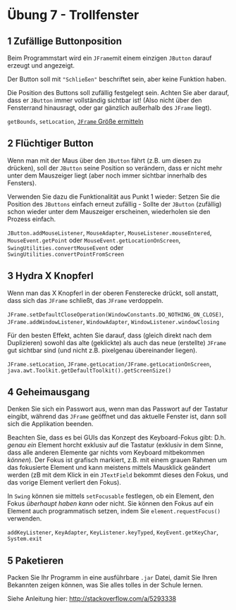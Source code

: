 Übung 7 - Trollfenster
===================


1 Zufällige Buttonposition
-------------

Beim Programmstart wird ein `JFrame`mit einem einzigen `JButton` darauf erzeugt und angezeigt.

Der Button soll mit `"Schließen"` beschriftet sein, aber keine Funktion haben.

Die Position des Buttons soll zufällig festgelegt sein. Achten Sie aber darauf, dass er `JButton` immer vollständig sichtbar ist! (Also nicht über den Fensterrand hinausragt, oder gar gänzlich außerhalb des `JFrame` liegt).

`getBounds`, `setLocation`, [`JFrame` Größe ermitteln](JFRAME-SIZE.md)

2 Flüchtiger Button
-------
Wenn man mit der Maus über den `JButton` fährt (z.B. um diesen zu drücken), soll der `JButton` seine Position so verändern, dass er nicht mehr unter dem Mauszeiger liegt (aber noch immer sichtbar innerhalb des Fensters).

Verwenden Sie dazu die Funktionalität aus Punkt 1 wieder: Setzen Sie die Position des `JButtons` einfach erneut zufällig - Sollte der `JButton` (zufällig) schon wieder unter dem Mauszeiger erscheinen, wiederholen sie den Prozess einfach.

`JButton.addMouseListener`, `MouseAdapter`, `MouseListener.mouseEntered`, `MouseEvent.getPoint` oder `MouseEvent.getLocationOnScreen`, `SwingUtilities.convertMouseEvent` oder `SwingUtilities.convertPointFromScreen`

3 Hydra X Knopferl
------
Wenn man das X Knopferl in der oberen Fensterecke drückt, soll anstatt, dass sich das `JFrame` schließt, das `JFrame` verdoppeln.

`JFrame.setDefaultCloseOperation(WindowConstants.DO_NOTHING_ON_CLOSE)`,
`JFrame.addWindowListener`, `WindowAdapter`, `WindowListener.windowClosing`

Für den besten Effekt, achten Sie darauf, dass (gleich direkt nach dem Duplizieren) sowohl das alte (geklickte) als auch das neue (erstellte) `JFrame` gut sichtbar sind (und nicht z.B. pixelgenau übereinander liegen).

`JFrame.setLocation`, `JFrame.getLocation/JFrame.getLocationOnScreen`, `java.awt.Toolkit.getDefaultToolkit().getScreenSize()`

4 Geheimausgang
----
Denken Sie sich ein Passwort aus, wenn man das Passwort auf der Tastatur eingibt, während das `JFrame` geöffnet und das aktuelle Fenster ist, dann soll sich die Applikation beenden.

Beachten Sie, dass es bei GUIs das Konzept des Keyboard-Fokus gibt: D.h. *genau ein* Element horcht exklusiv auf die Tastatur (exklusiv in dem Sinne, dass alle anderen Elemente gar nichts vom Keyboard mitbekommen *können*). Der Fokus ist grafisch markiert, z.B. mit einem grauen Rahmen um das fokusierte Element und kann meistens mittels Mausklick geändert werden (zB mit dem Klick in ein `JTextField` bekommt dieses den Fokus, und das vorige Element verliert den Fokus).

In `Swing` können sie mittels `setFocusable` festlegen, ob ein Element, den Fokus *überhaupt haben kann* oder nicht. Sie können den Fokus auf ein Element auch programmatisch setzen, indem Sie `element.requestFocus()` verwenden.

`addKeyListener`, `KeyAdapter`, `KeyListener.keyTyped`, `KeyEvent.getKeyChar`,
`System.exit`

5 Paketieren
-----
Packen Sie Ihr Programm in eine ausführbare `.jar` Datei, damit Sie Ihren Bekannten zeigen können, was Sie alles tolles in der Schule lernen.

Siehe Anleitung hier: http://stackoverflow.com/a/5293338
